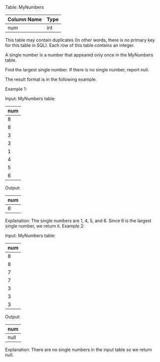 Table: MyNumbers


| Column Name | Type |
|-------------|------|
| num         | int  |

This table may contain duplicates (In other words, there is no primary key for this table in SQL).
Each row of this table contains an integer.
 

A single number is a number that appeared only once in the MyNumbers table.

Find the largest single number. If there is no single number, report null.

The result format is in the following example.

 

Example 1:

Input: 
MyNumbers table:

| num |
|-----|
| 8   |
| 8   |
| 3   |
| 3   |
| 1   |
| 4   |
| 5   |
| 6   |

Output: 

| num |
|-----|
| 6   |

Explanation: The single numbers are 1, 4, 5, and 6.
Since 6 is the largest single number, we return it.
Example 2:

Input: 
MyNumbers table:

| num |
|-----|
| 8   |
| 8   |
| 7   |
| 7   |
| 3   |
| 3   |
| 3   |

Output: 

| num  |
|------|
| null |

Explanation: There are no single numbers in the input table so we return null.
